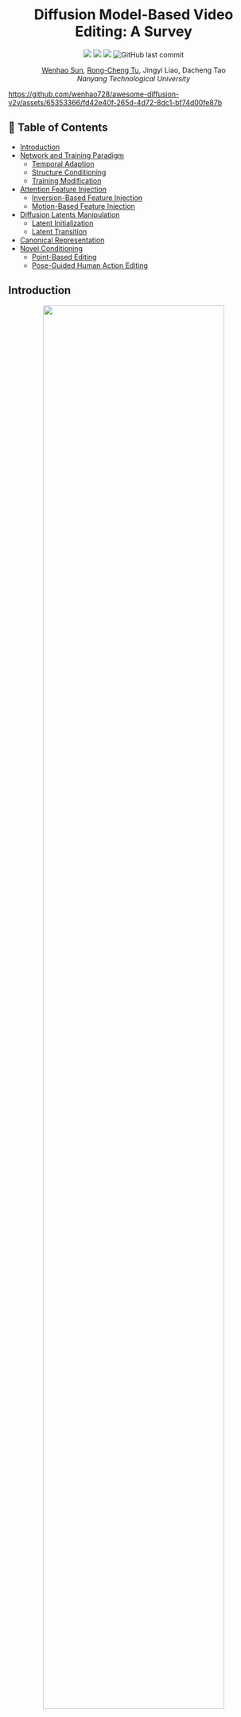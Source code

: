 <h1 align="center">Diffusion Model-Based Video Editing: A Survey</h1>

<p align="center">
<a href="https://github.com/wenhao728/awesome-diffusion-v2v"><img  src="https://cdn.rawgit.com/sindresorhus/awesome/d7305f38d29fed78fa85652e3a63e154dd8e8829/media/badge.svg" ></a>
<a href="https://arxiv.org/abs/2407.07111"><img  src="https://img.shields.io/badge/arXiv-2407.07111-B31B1B.svg"></a>
<a href="https://opensource.org/license/mit/"><img  src="https://img.shields.io/badge/license-MIT-blue"></a>
<img  alt="GitHub last commit" src="https://img.shields.io/github/last-commit/wenhao728/awesome-diffusion-v2v?style=social"></a>
<!-- <img alt="GitHub watchers" src="https://img.shields.io/github/watchers/wenhao728/awesome-diffusion-v2v?style=social"> -->
<!-- <img alt="GitHub stars" src="https://img.shields.io/github/stars/wenhao728/awesome-diffusion-v2v?style=social"></a> -->
</p>

<p align="center">
<a href="https://github.com/wenhao728">Wenhao Sun</a>,
<a href=https://github.com/rongchengtu1>Rong-Cheng Tu</a>,
<a>Jingyi Liao</a>,
<a>Dacheng Tao</a>
<br>
<em>Nanyang Technological University</em>
</p>

<!-- <p align="center">
<img src="asset/teaser.gif" width="1024px"/>
</p> -->


https://github.com/wenhao728/awesome-diffusion-v2v/assets/65353366/fd42e40f-265d-4d72-8dc1-bf74d00fe87b


## 📌 Table of Contents
- [Introduction](#introduction)
- [Network and Training Paradigm](#network-and-training-paradigm)
    - [Temporal Adaption](#temporal-adaption)
    - [Structure Conditioning](#structure-conditioning)
    - [Training Modification](#training-modification)
- [Attention Feature Injection](#attention-feature-injection)
    - [Inversion-Based Feature Injection](#inversion-based-feature-injection)
    - [Motion-Based Feature Injection](#motion-based-feature-injection)
- [Diffusion Latents Manipulation](#diffusion-latents-manipulation)
    - [Latent Initialization](#latent-initialization)
    - [Latent Transition](#latent-transition)
- [Canonical Representation](#canonical-representation)
- [Novel Conditioning](#novel-conditioning)
    - [Point-Based Editing](#point-based-editing)
    - [Pose-Guided Human Action Editing](#pose-guided-human-action-edit)

## Introduction
<p align="center">
<img src="asset/taxonomy-repo.png" width="85%">
<br><em>Overview of diffusion-based video editing model components.</em>
</p>

The diffusion process defines a Markov chain that progressively adds random noise to data and learns to reverse this process to generate desired data samples from noise. Deep neural networks facilitate the transitions between latent states.
- In [Network and Training Paradigm](#network-and-training-paradigm), we explore neural network modifications to adapt diffusion models for video editing tasks.
- [Attention Feature Injection](#attention-feature-injection) introduces a training-free inference-time technique.
- [Diffusion Latents Manipulation](#diffusion-latents-manipulation) methods treat the neural network as a black box, focusing on the diffusion process itself.
- We then list [Canonical Representation](#canonical-representation) methods for efficient video representation.
- Finally, [Novel Conditioning](#novel-conditioning) methods cover innovative conditioning techniques for video editing tasks.

## Network and Training Paradigm
### Temporal Adaption
| Method | Paper | Project | Publication | Year | 
|:------:|:-----:|:----:|:-----------:|:----:|
| Tune-A-Video: One-Shot Tuning of Image Diffusion Models for Text-to-Video Generation | [arXiv](https://arxiv.org/abs/2212.11565) | [Website](https://tuneavideo.github.io/), [GitHub](https://github.com/showlab/Tune-A-Video) | ICCV | Dec 2022 |
| Towards Consistent Video Editing with Text-to-Image Diffusion Models | [arXiv](https://arxiv.org/abs/2305.17431) | | NeurIPS | May 2023 |
| SimDA: Simple Diffusion Adapter for Efficient Video Generation | [arXiv](https://arxiv.org/abs/2308.09710) | [Website](https://chenhsing.github.io/SimDA/), [GitHub](https://github.com/ChenHsing/SimDA) | Preprint | Aug 2023 |
| VidToMe: Video Token Merging for Zero-Shot Video Editing | [arXiv](https://arxiv.org/abs/2312.10656) | [Website](https://vidtome-diffusion.github.io/), [GitHub](https://github.com/lixirui142/VidToMe) | Preprint | Dec 2023 |
| Fairy: Fast Parallelized Instruction-Guided Video-to-Video Synthesis | [arXiv](https://arxiv.org/abs/2312.13834) | [Website](https://fairy-video2video.github.io/) | Preprint | Dec 2023 |


<p align="right">(<a href="#top">back to top</a>)</p>

### Structure Conditioning
| Method | Paper | Project | Publication | Year | 
|:------:|:-----:|:----:|:-----------:|:----:|
| Structure and Content-Guided Video Synthesis with Diffusion Models | [arXiv](https://arxiv.org/abs/2302.03011) | [Website](https://research.runwayml.com/gen1) | Preprint | Feb 2023 |
| VideoComposer: Compositional Video Synthesis with Motion Controllability | [arXiv](https://arxiv.org/abs/2306.02018) | [Website](https://videocomposer.github.io/), [GitHub](https://github.com/ali-vilab/videocomposer) | NeurIPS | Jun 2023 |
| VideoControlNet: A Motion-Guided Video-to-Video Translation Framework by Using Diffusion Model with ControlNet | [arXiv](https://arxiv.org/abs/2307.14073) | [GitHub](https://github.com/ZhihaoHu/VideoControlNet) | Preprint | Jul 2023 |
| MagicEdit: High-Fidelity and Temporally Coherent Video Editing | [arXiv](https://arxiv.org/abs/2308.14749) | [Website](https://magic-edit.github.io/), [GitHub](https://github.com/magic-research/magic-edit) | Preprint | Aug 2023 |
| CCEdit: Creative and Controllable Video Editing via Diffusion Models | [arXiv](https://arxiv.org/abs/2309.16496) | [Website](https://ruoyufeng.github.io/CCEdit.github.io/), [GitHub](https://github.com/RuoyuFeng/CCEdit) | Preprint | Sep 2023 |
| Ground-A-Video: Zero-shot Grounded Video Editing using Text-to-image Diffusion Models | [arXiv](https://arxiv.org/abs/2310.01107) | [Website](https://ground-a-video.github.io/), [GitHub](https://github.com/Ground-A-Video/Ground-A-Video) | ICLR | Oct 2023 |
| LAMP: Learn A Motion Pattern for Few-Shot-Based Video Generation | [arXiv](https://arxiv.org/abs/2310.10769) | [Website](https://rq-wu.github.io/projects/LAMP/index.html), [GitHub](https://github.com/RQ-Wu/LAMP) | Preprint | Oct 2023 |
| Motion-Conditioned Image Animation for Video Editing | [arXiv](https://arxiv.org/abs/2311.18827) | [Website](https://facebookresearch.github.io/MoCA/), [GitHub](https://github.com/facebookresearch/MoCA) | Preprint | Nov 2023 |
| FlowVid: Taming Imperfect Optical Flows for Consistent Video-to-Video Synthesis | [arXiv](https://arxiv.org/abs/2312.17681) | [Website](https://jeff-liangf.github.io/projects/flowvid/), [GitHub](https://github.com/Jeff-LiangF/FlowVid) | Preprint | Dec 2023 |
| EVA: Zero-shot Accurate Attributes and Multi-Object Video Editing | [arXiv](https://arxiv.org/abs/2403.16111) | [Website](https://knightyxp.github.io/EVA/), [GitHub](https://github.com/knightyxp/EVA_Video_Edit) | Preprint | Mar 2024 |


<p align="right">(<a href="#top">back to top</a>)</p>

### Training Modification

| Method | Paper | Project | Publication | Year | 
|:------:|:-----:|:----:|:-----------:|:----:|
| Dreamix: Video Diffusion Models are General Video Editors | [arXiv](https://arxiv.org/abs/2302.01329) | [Website](https://dreamix-video-editing.github.io/) | Preprint | Feb 2023 |
| InstructVid2Vid: Controllable Video Editing with Natural Language Instructions | [arXiv](https://arxiv.org/abs/2305.12328) | | Preprint | May 2023 |
| MotionDirector: Motion Customization of Text-to-Video Diffusion Models | [arXiv](https://arxiv.org/abs/2310.08465) | [Website](https://showlab.github.io/MotionDirector/), [GitHub](https://github.com/showlab/MotionDirector) | Preprint | Oct 2023 |
| VIDiff: Translating Videos via Multi-Modal Instructions with Diffusion Models | [arXiv](https://arxiv.org/abs/2311.18837) | [Website](https://chenhsing.github.io/VIDiff/), [GitHub](https://github.com/ChenHsing/VIDiff?tab=readme-ov-file) | Preprint | Nov 2023 |
| Consistent Video-to-Video Transfer Using Synthetic Dataset | [arXiv](https://arxiv.org/abs/2311.00213) | [GitHub](https://github.com/amazon-science/instruct-video-to-video/tree/main) | ICLR | Nov 2023 |
| VMC: Video Motion Customization using Temporal Attention Adaption for Text-to-Video Diffusion Models | [arXiv](https://arxiv.org/abs/2312.00845) | [Website](https://video-motion-customization.github.io/), [GitHub](https://github.com/HyeonHo99/Video-Motion-Customization) | CVPR | Dec 2023 |
| SAVE: Protagonist Diversification with Structure Agnostic Video Editing | [arXiv](https://arxiv.org/abs/2312.02503) | [Website](https://ldynx.github.io/SAVE/), [GitHub](https://github.com/ldynx/SAVE) | Preprint | Dec 2023 |
| VASE: Object-Centric Appearance and Shape Manipulation of Real Videos | [arXiv](https://arxiv.org/abs/2401.02473) | [Website](https://helia95.github.io/vase-website/), [GitHub](https://github.com/helia95/VASE) | Preprint | Jan 2024 |

<p align="right">(<a href="#top">back to top</a>)</p>


## Attention Feature Injection

### Inversion-Based Feature Injection
| Method | Paper | Project | Publication | Year | 
|:------:|:-----:|:----:|:-----------:|:----:|
| Video-P2P: Video Editing with Cross-attention Control | [arXiv](https://arxiv.org/abs/2303.04761) | [Website](https://video-p2p.github.io/), [GitHub](https://github.com/dvlab-research/Video-P2P) | CVPR | Mar 2023 |
| Edit-A-Video: Single Video Editing with Object-Aware Consistency | [arXiv](https://arxiv.org/abs/2303.07945) | [Website](https://edit-a-video.github.io/) | Preprint | Mar 2023 |
| FateZero: Fusing Attentions for Zero-shot Text-based Video Editing | [arXiv](https://arxiv.org/abs/2303.09535) | [Website](https://fate-zero-edit.github.io/), [GitHub](https://github.com/ChenyangQiQi/FateZero) | ICCV | Mar 2023 |
| Zero-Shot Video Editing Using Off-The-Shelf Image Diffusion Models | [arXiv](https://arxiv.org/abs/2303.17599) | [GitHub](https://github.com/baaivision/vid2vid-zero) | Preprint | Mar 2023 |
| Make-A-Protagonist: Generic Video Editing with An Ensemble of Experts | [arXiv](https://arxiv.org/abs/2305.08850) | [Website](https://make-a-protagonist.github.io/), [GitHub](https://github.com/HeliosZhao/Make-A-Protagonist) | Preprint | May 2023 |
| UniEdit: A Unified Tuning-Free Framework for Video Motion and Appearance Editing | [arXiv](https://arxiv.org/abs/2402.13185) | [Website](https://jianhongbai.github.io/UniEdit/), [GitHub](https://github.com/JianhongBai/UniEdit) | Preprint | Feb 2023 |
| AnyV2V: A Tuning-Free Framework For Any Video-to-Video Editing Tasks | [arXiv](https://arxiv.org/abs/2403.14468) | [Website](https://tiger-ai-lab.github.io/AnyV2V/), [GitHub](https://github.com/TIGER-AI-Lab/AnyV2V) | Preprint | Mar 2024 |

<p align="right">(<a href="#top">back to top</a>)</p>

### Motion-Based Feature Injection
| Method | Paper | Project | Publication | Year | 
|:------:|:-----:|:----:|:-----------:|:----:|
| TokenFlow: Consistent Diffusion Features for Consistent Video Editing | [arXiv](https://arxiv.org/abs/2307.10373) | [Website](https://diffusion-tokenflow.github.io/), [GitHub](https://github.com/omerbt/TokenFlow) | ICLR | Jul 2023 |
| FLATTEN: optical FLow-guided ATTENtion for consistent text-to-video editing | [arXiv](https://arxiv.org/abs/2310.05922) | [Website](https://flatten-video-editing.github.io/), [GitHub](https://github.com/yrcong/flatten) | ICLR | Oct 2023 |
| FRESCO: Spatial-Temporal Correspondence for Zero-Shot Video Translation | [arXiv](https://arxiv.org/abs/2403.12962) | [Website](https://www.mmlab-ntu.com/project/fresco/), [GitHub](https://github.com/williamyang1991/FRESCO) | CVPR | Mar 2024 |


<p align="right">(<a href="#top">back to top</a>)</p>

## Diffusion Latents Manipulation

### Latent Initialization
| Method | Paper | Project | Publication | Year | 
|:------:|:-----:|:----:|:-----------:|:----:|
| Text2Video-Zero: Text-to-Image Diffusion Models are Zero-Shot Video Generators | [arXiv](https://arxiv.org/abs/2303.13439) | [Website](https://text2video-zero.github.io/), [GitHub](https://github.com/Picsart-AI-Research/Text2Video-Zero) | ICCV | Mar 2023 |
| Control-A-Video: Controllable Text-to-Video Generation with Diffusion Models | [arXiv](https://arxiv.org/abs/2305.13840) | [Website](https://controlavideo.github.io/), [GitHub](https://github.com/Weifeng-Chen/control-a-video) | Preprint | May 2023 |
| Video ControlNet: Towards Temporally Consistent Synthetic-to-Real Video Translation Using Conditional Image Diffusion Models | [arXiv](https://arxiv.org/abs/2305.19193) | | Preprint | May 2023 |
| A Video is Worth 256 Bases: Spatial-Temporal Expectation-Maximization Inversion for Zero-Shot Video Editing | [arXiv](https://arxiv.org/abs/2312.05856) | [Website](https://stem-inv.github.io/page/), [GitHub](https://github.com/STEM-Inv/stem-inv) | CVPR | Dec 2023 |


<p align="right">(<a href="#top">back to top</a>)</p>

### Latent Transition
| Method | Paper | Project | Publication | Year | 
|:------:|:-----:|:----:|:-----------:|:----:|
| Pix2Video: Video Editing using Image Diffusion | [arXiv](https://arxiv.org/abs/2303.12688) | [Website](https://duyguceylan.github.io/pix2video.github.io/), [GitHub](https://github.com/duyguceylan/pix2video) | ICCV | Mar 2023 |
| ControlVideo: Training-free Controllable Text-to-Video Generation | [arXiv](https://arxiv.org/abs/2305.13077) | [Website](https://controlvideov1.github.io/), [GitHub](https://github.com/YBYBZhang/ControlVideo) | ICLR | May 2023 |
| Rerender A Video: Zero-Shot Text-Guided Video-to-Video Translation | [arXiv](https://arxiv.org/abs/2306.07954) | [Website](https://www.mmlab-ntu.com/project/rerender/), [GitHub](https://github.com/williamyang1991/Rerender_A_Video) | SIGGRAPH | Jun 2023 |
| DiffSynth: Latent In-Iteration Deflickering for Realistic Video Synthesis | [arXiv](https://arxiv.org/abs/2308.03463) | [Website](https://anonymous456852.github.io/), [GitHub](https://github.com/alibaba/EasyNLP/tree/master/diffusion/DiffSynth) | Preprint | Aug 2023 |
| RAVE: Randomized Noise Shuffling for Fast and Consistent Video Editing with Diffusion Models | [arXiv](https://arxiv.org/abs/2312.04524) | [Website](https://rave-video.github.io/), [GitHub](https://github.com/RehgLab/RAVE) | CVPR | Dec 2023 |
| MotionClone: Training-Free Motion Cloning for Controllable Video Generation | [arXiv](https://arxiv.org/abs/2406.05338) | [Website](https://bujiazi.github.io/motionclone.github.io/), [GitHub](https://github.com/Bujiazi/MotionClone/) | Preprint | Jun 2024 |
| GenVideo: One-shot target-image and shape aware video editing using T2I diffusion models | [arXiv](https://arxiv.org/abs/2404.12541) | | CVPR | Apr 2024 |

<p align="right">(<a href="#top">back to top</a>)</p>

## Canonical Representation
| Method | Paper | Project | Publication | Year | 
|:------:|:-----:|:----:|:-----------:|:----:|
| Shape-aware Text-driven Layered Video Editing | [Open Access](https://openaccess.thecvf.com/content/CVPR2023/papers/Lee_Shape-Aware_Text-Driven_Layered_Video_Editing_CVPR_2023_paper.pdf) | [Website](https://text-video-edit.github.io/), [GitHub](https://github.com/text-video-edit/shape-aware-text-driven-layered-video-editing-release) | CVPR | Jan 2023 |
| VidEdit: Zero-Shot and Spatially Aware Text-Driven Video Editing | [arXiv](https://arxiv.org/abs/2306.08707) | [Website](https://videdit.github.io/) | TMLR | Jun 2023 |
| CoDeF: Content Deformation Fields for Temporally Consistent Video Processing | [arXiv](https://arxiv.org/abs/2308.07926) | [Website](https://qiuyu96.github.io/CoDeF/), [GitHub](https://github.com/qiuyu96/CoDeF) | CVPR | Aug 2023 |
| StableVideo: Text-driven Consistency-aware Diffusion Video Editing | [arXiv](https://arxiv.org/abs/2308.09592) | [GitHub](https://github.com/rese1f/StableVideo) | ICCV | Aug 2023 |
| DiffusionAtlas: High-Fidelity Consistent Diffusion Video Editing | [arXiv](https://arxiv.org/abs/2312.03772) | [Website](https://diffusionatlas.github.io/) | Preprint | Dec 2023 |



<p align="right">(<a href="#top">back to top</a>)</p>

## Novel Conditioning

### Point-Based Editing
| Method | Paper | Project | Publication | Year | 
|:------:|:-----:|:----:|:-----------:|:----:|
| VideoSwap: Customized Video Subject Swapping with Interactive Semantic Point Correspondence | [arXiv]() | [Website](https://videoswap.github.io/), [GitHub](https://github.com/showlab/VideoSwap) | CVPR | Dec 2023 |
| DragVideo: Interactive Drag-style Video Editing | [arXiv](https://arxiv.org/abs/2312.02216) | [GitHub](https://github.com/RickySkywalker/DragVideo-Official) | Preprint | Dec 2023 |
| Drag-A-Video: Non-rigid Video Editing with Point-based Interaction | [arXiv](https://arxiv.org/abs/2312.02936) | | Preprint | Dec 2023 |
| MotionCtrl: A Unified and Flexible Motion Controller for Video Generation | [arXiv](https://arxiv.org/abs/2312.03641) | [GitHub](https://github.com/TencentARC/MotionCtrl), [Website](https://wzhouxiff.github.io/projects/MotionCtrl/) | Preprint | Dec 2023 |


<p align="right">(<a href="#top">back to top</a>)</p>

### Pose-Guided Human Action Editing
| Method | Paper | Project | Publication | Year | 
|:------:|:-----:|:----:|:-----------:|:----:|
| Follow Your Pose: Pose-Guided Text-to-Video Generation using Pose-Free Videos | [arXiv](https://arxiv.org/abs/2304.01186) | [Website](https://follow-your-pose.github.io/), [GitHub](https://github.com/mayuelala/FollowYourPose) | AAAI | Apr 2023 |
| DreamPose: Fashion Image-to-Video Synthesis via Stable Diffusion | [arXiv](https://arxiv.org/abs/2304.06025) | [Website](https://grail.cs.washington.edu/projects/dreampose/), [GitHub](https://github.com/johannakarras/DreamPose) | ICCV | Apr 2023 |
| DisCo: Disentangled Control for Realistic Human Dance Generation | [arXiv](https://arxiv.org/abs/2307.00040) | [Website](https://disco-dance.github.io/), [GitHub](https://github.com/Wangt-CN/DisCo) | CVPR | Jun 2023 |
| MagicPose: Realistic Human Poses and Facial Expressions Retargeting with Identity-aware Diffusion | [arXiv](https://arxiv.org/abs/2311.12052) | [Website](https://boese0601.github.io/magicdance/), [GitHub](https://github.com/Boese0601/MagicDance) | ICML | Nov 2023 |
| MagicAnimate: Temporally Consistent Human Image Animation using Diffusion Model | [arXiv](https://arxiv.org/abs/2311.16498) | [Website](https://showlab.github.io/magicanimate/), [GitHub](https://github.com/magic-research/magic-animate) | Preprint | Nov 2023 |
| Animate Anyone: Consistent and Controllable Image-to-Video Synthesis for Character Animation | [arXiv](https://arxiv.org/abs/2311.17117) | [Website](https://humanaigc.github.io/animate-anyone/), [Official GitHub](https://github.com/HumanAIGC/AnimateAnyone), [Community Implementation](https://github.com/MooreThreads/Moore-AnimateAnyone) | Preprint | Nov 2023 |
| Zero-shot High-fidelity and Pose-controllable Character Animation | [arXiv](https://arxiv.org/abs/2404.13680) | | Preprint | Apr 2024 |

<p align="right">(<a href="#top">back to top</a>)</p>

## 📈 V2VBench
[Leaderboard](doc/leaderboard.md)

V2VBench is a comprehensive benchmark designed to evaluate video editing methods. It consists of:
- 50 standardized videos across 5 categories, and
- 3 editing prompts per video, encompassing 4 editing tasks: [(🚧 Comming soon) Download Dataset](https://path/to/v2vbench)
- 8 evaluation metrics to assess the quality of edited videos: [Evaluation Metrics](doc/README.md)

For detailed information, please refer to the accompanying paper.


## 🍻 Citation
If you find this repository helpful, please consider citing our paper:
```bibtex
@article{sun2024v2vsurvey,
    author = {Wenhao Sun and Rong-Cheng Tu and Jingyi Liao and Dacheng Tao},
    title = {Diffusion Model-Based Video Editing: A Survey},
    journal = {CoRR},
    volume = {abs/2407.07111},
    year = {2024}
}
```